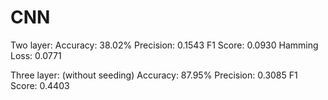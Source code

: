 # CNN
Two layer: 
Accuracy: 38.02%
Precision: 0.1543
F1 Score: 0.0930
Hamming Loss: 0.0771

Three layer: (without seeding)
Accuracy: 87.95%
Precision: 0.3085
F1 Score: 0.4403